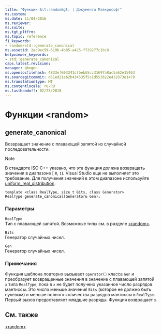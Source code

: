 ```yaml
---
title: "Функции &lt;random&gt; | Документы Майкрософт"
ms.custom: 
ms.date: 11/04/2016
ms.reviewer: 
ms.suite: 
ms.tgt_pltfrm: 
ms.topic: reference
f1_keywords:
- random/std::generate_canonical
ms.assetid: 2ac9ec59-619b-4b85-a425-f729277c1bc8
helpviewer_keywords:
- std::generate_canonical
caps.latest.revision: 
manager: ghogen
ms.openlocfilehash: 4833ef603341c7beb65cc31697a8ac5a62e15053
ms.sourcegitcommit: d51ed21ab2b434535f5c1d553b22e432073e1478
ms.translationtype: MT
ms.contentlocale: ru-RU
ms.lasthandoff: 02/23/2018
---
```

# <a name="ltrandomgt-functions"></a>Функции &lt;random&gt;
  
##  <a name="generate_canonical"></a>  generate_canonical  
 Возвращает значение с плавающей запятой из случайной последовательности.  
  
> [!NOTE]
>  В стандарте ISO C++ указано, что эта функция должна возвращать значения в диапазоне [ `0`, `1`). Visual Studio еще не выполняет это требование. Для получения значений в этом диапазоне используйте [uniform_real_distribution](../standard-library/uniform-real-distribution-class.md).  
  
```  
template <class RealType, size_t Bits, class Generator>  
RealType generate_canonical(Generator& Gen);
```  
  
### <a name="parameters"></a>Параметры  
 `RealType`  
 Тип с плавающей запятой. Возможные типы см. в разделе [\<random>](../standard-library/random.md).  
  
 `Bits`  
 Генератор случайных чисел.  
  
 `Gen`  
 Генератор случайных чисел.  
  
### <a name="remarks"></a>Примечания  
 Функция шаблона повторно вызывает `operator()` класса `Gen` и преобразует возвращенные значения в значение с плавающей запятой `x` типа `RealType`, пока в `x` не будет получено указанное число разрядов мантиссы. Это число меньше значения `Bits` (которое не должно быть нулевым) и меньше полного количества разрядов мантиссы в `RealType`. Первый вызов предоставляет младшие разряды. Функция возвращает `x`.  
  
## <a name="see-also"></a>См. также  
 [\<random>](../standard-library/random.md)

